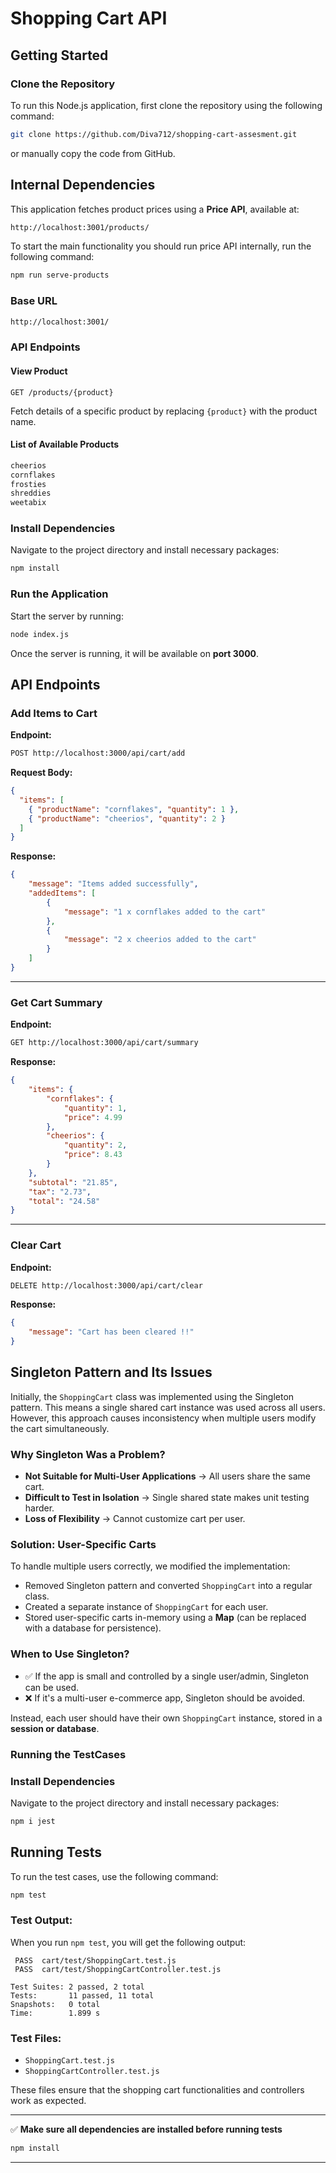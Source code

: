 # Shopping Cart API

## Getting Started

### Clone the Repository
To run this Node.js application, first clone the repository using the following command:

```sh
git clone https://github.com/Diva712/shopping-cart-assesment.git
```

or manually copy the code from GitHub.

## Internal Dependencies

This application fetches product prices using a **Price API**, available at:

```sh
http://localhost:3001/products/
```

To start the main functionality you should run price API internally, run the following command:
```sh
npm run serve-products
```

### Base URL
```txt
http://localhost:3001/
```

### API Endpoints

#### View Product
```http
GET /products/{product}
```
Fetch details of a specific product by replacing `{product}` with the product name.

#### List of Available Products
```txt
cheerios
cornflakes
frosties
shreddies
weetabix
```


### Install Dependencies
Navigate to the project directory and install necessary packages:

```sh
npm install
```

### Run the Application
Start the server by running:

```sh
node index.js
```

Once the server is running, it will be available on **port 3000**.

## API Endpoints

### Add Items to Cart
**Endpoint:**
```sh
POST http://localhost:3000/api/cart/add
```

**Request Body:**
```json
{
  "items": [
    { "productName": "cornflakes", "quantity": 1 },
    { "productName": "cheerios", "quantity": 2 }
  ]
}
```

**Response:**
```json
{
    "message": "Items added successfully",
    "addedItems": [
        {
            "message": "1 x cornflakes added to the cart"
        },
        {
            "message": "2 x cheerios added to the cart"
        }
    ]
}
```

---

### Get Cart Summary
**Endpoint:**
```sh
GET http://localhost:3000/api/cart/summary
```

**Response:**
```json
{
    "items": {
        "cornflakes": {
            "quantity": 1,
            "price": 4.99
        },
        "cheerios": {
            "quantity": 2,
            "price": 8.43
        }
    },
    "subtotal": "21.85",
    "tax": "2.73",
    "total": "24.58"
}
```

---

### Clear Cart
**Endpoint:**
```sh
DELETE http://localhost:3000/api/cart/clear
```

**Response:**
```json
{
    "message": "Cart has been cleared !!"
}
```

## Singleton Pattern and Its Issues

Initially, the `ShoppingCart` class was implemented using the Singleton pattern. This means a single shared cart instance was used across all users. However, this approach causes inconsistency when multiple users modify the cart simultaneously.

### **Why Singleton Was a Problem?**
- **Not Suitable for Multi-User Applications** → All users share the same cart.
- **Difficult to Test in Isolation** → Single shared state makes unit testing harder.
- **Loss of Flexibility** → Cannot customize cart per user.

### **Solution: User-Specific Carts**
To handle multiple users correctly, we modified the implementation:
- Removed Singleton pattern and converted `ShoppingCart` into a regular class.
- Created a separate instance of `ShoppingCart` for each user.
- Stored user-specific carts in-memory using a **Map** (can be replaced with a database for persistence).

### **When to Use Singleton?**
- ✅ If the app is small and controlled by a single user/admin, Singleton can be used.
- ❌ If it's a multi-user e-commerce app, Singleton should be avoided.

Instead, each user should have their own `ShoppingCart` instance, stored in a **session or database**.

### Running the TestCases


### Install Dependencies
Navigate to the project directory and install necessary packages:

```sh
npm i jest
```

## Running Tests

To run the test cases, use the following command:

```sh
npm test
```

### Test Output:

When you run `npm test`, you will get the following output:

```
 PASS  cart/test/ShoppingCart.test.js
 PASS  cart/test/ShoppingCartController.test.js
                                                                                  
Test Suites: 2 passed, 2 total                                                    
Tests:       11 passed, 11 total
Snapshots:   0 total
Time:        1.899 s
```

### Test Files:

- `ShoppingCart.test.js`
- `ShoppingCartController.test.js`

These files ensure that the shopping cart functionalities and controllers work as expected.

---
✅ **Make sure all dependencies are installed before running tests**  
```sh
npm install
```
---


